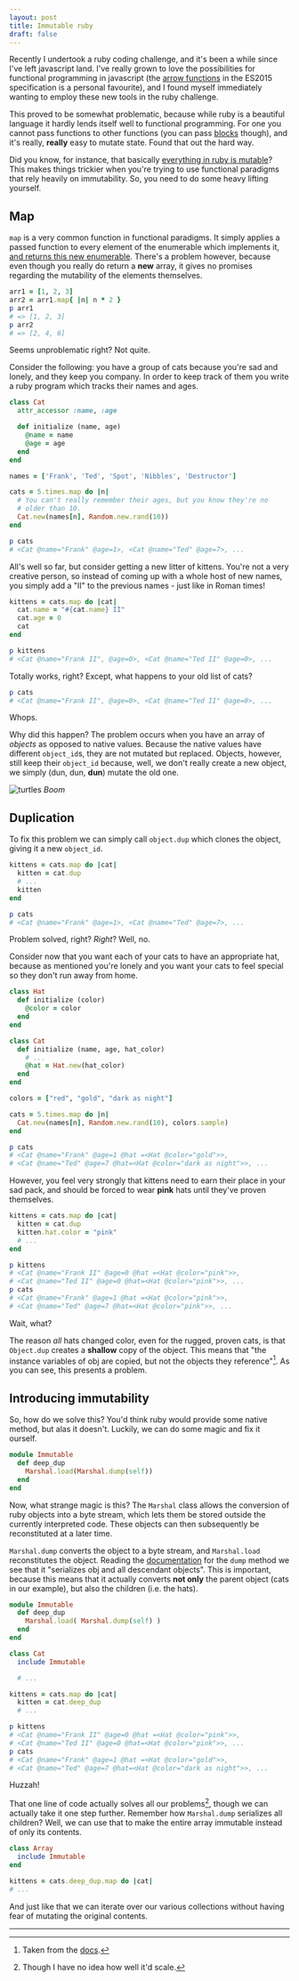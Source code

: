```yaml
---
layout: post
title: Immutable ruby
draft: false
---
```


Recently I undertook a ruby coding challenge, and it's been a while since
I've left javascript land. I've really grown to love the possibilities
for functional programming in javascript (the [arrow functions](https://developer.mozilla.org/en/docs/Web/JavaScript/Reference/Functions/Arrow_functions) in the ES2015
specification is a personal favourite), and I found myself immediately
wanting to employ these new tools in the ruby challenge.

This proved to be somewhat problematic, because while ruby is a beautiful
language it hardly lends itself well to functional programming. For one you cannot
pass functions to other functions (you can pass [blocks](https://rubymonk.com/learning/books/1-ruby-primer/chapters/34-lambdas-and-blocks-in-ruby/lessons/78-blocks-in-ruby) though), and it's really, **really**
easy to mutate state. Found that out the hard way.

Did you know, for instance, that basically [everything in ruby is mutable](http://stackoverflow.com/questions/8580304/are-strings-in-ruby-mutable)? This makes
things trickier when you're trying to use functional paradigms that rely heavily
on immutability. So, you need to do some heavy lifting yourself.

## Map

`map` is a very common function in functional paradigms. It simply applies a 
passed function to every element of the enumerable which implements it, [and 
returns this new enumerable](http://ruby-doc.org/core-2.2.0/Array.html#method-i-map). There's a problem however, because even though
you really do return a **new** array, it gives no promises regarding the 
mutability of the elements themselves.

```ruby
arr1 = [1, 2, 3]
arr2 = arr1.map{ |n| n * 2 }
p arr1
# => [1, 2, 3]
p arr2
# => [2, 4, 6]
```

Seems unproblematic right? Not quite.

Consider the following: you have a group of cats because you're sad and lonely,
and they keep you company. In order to keep track of them you write a ruby
program which tracks their names and ages.

```ruby
class Cat
  attr_accessor :name, :age

  def initialize (name, age)
    @name = name
    @age = age
  end
end

names = ['Frank', 'Ted', 'Spot', 'Nibbles', 'Destructor']

cats = 5.times.map do |n|
  # You can't really remember their ages, but you know they're no
  # older than 10.
  Cat.new(names[n], Random.new.rand(10))
end

p cats
# <Cat @name="Frank" @age=1>, <Cat @name="Ted" @age=7>, ...
```

All's well so far, but consider getting a new litter of kittens. You're not
a very creative person, so instead of coming up with a whole host of new names,
you simply add a "II" to the previous names - just like in Roman times!

```ruby
kittens = cats.map do |cat|
  cat.name = "#{cat.name} II"
  cat.age = 0
  cat
end

p kittens
# <Cat @name="Frank II", @age=0>, <Cat @name="Ted II" @age=0>, ...
```

Totally works, right? Except, what happens to your old list of cats?

```ruby
p cats
# <Cat @name="Frank II", @age=0>, <Cat @name="Ted II" @age=0>, ...
```

Whops. 

Why did this happen? The problem occurs when you have an array of
*objects* as opposed to native values. Because the native values have different
`object_id`s, they are not mutated but replaced. Objects, however, still
keep their `object_id` because, well, we don't really create a new object,
we simply  (dun, dun, **dun**) mutate the old one.

![turtles](/public/images/posts/turtles.jpg)
*Boom*

## Duplication

To fix this problem we can simply call `object.dup` which clones the object,
giving it a new `object_id`.

```ruby
kittens = cats.map do |cat|
  kitten = cat.dup
  # ...
  kitten
end

p cats
# <Cat @name="Frank" @age=1>, <Cat @name="Ted" @age=7>, ...
```

Problem solved, right? *Right*? Well, no.

Consider now that you want each of your cats to have an appropriate hat, because
as mentioned you're lonely and you want your cats to feel special so they don't
run away from home.

```ruby
class Hat
  def initialize (color)
    @color = color
  end
end

class Cat
  def initialize (name, age, hat_color)
    # ...
    @hat = Hat.new(hat_color) 
  end
end

colors = ["red", "gold", "dark as night"]

cats = 5.times.map do |n|
  Cat.new(names[n], Random.new.rand(10), colors.sample)
end

p cats
# <Cat @name="Frank" @age=1 @hat =<Hat @color="gold">>, 
# <Cat @name="Ted" @age=7 @hat=<Hat @color="dark as night">>, ...
```

However, you feel very strongly that kittens need to earn their place in your
sad pack, and should be forced to wear **pink** hats until they've proven
themselves.

```ruby
kittens = cats.map do |cat|
  kitten = cat.dup
  kitten.hat.color = "pink"
  # ... 
end

p kittens
# <Cat @name="Frank II" @age=0 @hat =<Hat @color="pink">>, 
# <Cat @name="Ted II" @age=0 @hat=<Hat @color="pink">>, ...
p cats
# <Cat @name="Frank" @age=1 @hat =<Hat @color="pink">>, 
# <Cat @name="Ted" @age=7 @hat=<Hat @color="pink">>, ...
```

Wait, what? 

The reason *all* hats changed color, even for the rugged, proven
cats, is that `Object.dup` creates a **shallow** copy of the object. This means
that "the instance variables of obj are copied, but not the objects they
reference"[^1]. As you can see, this presents a problem.

## Introducing immutability

So, how do we solve this? You'd think ruby would provide some native method,
but alas it doesn't. Luckily, we can do some magic and fix it ourself.

```ruby
module Immutable
  def deep_dup
    Marshal.load(Marshal.dump(self))
  end
end
```

Now, what strange magic is this? The `Marshal` class allows the 
conversion of ruby objects into a byte stream, which lets them be stored
outside the currently interpreted code. These objects can then subsequently
be reconstituted at a later time.

`Marshal.dump` converts the object to a byte stream, and `Marshal.load` 
reconstitutes the object. Reading the [documentation](http://ruby-doc.org/core-2.2.0/Marshal.html) for the `dump` method
we see that it "serializes obj and all descendant objects". This is 
important, because this means that it actually converts **not only** the parent
object (cats in our example), but also the children (i.e. the hats).

```ruby
module Immutable
  def deep_dup
    Marshal.load( Marshal.dump(self) )
  end
end

class Cat
  include Immutable

  # ...

kittens = cats.map do |cat|
  kitten = cat.deep_dup
  # ... 

p kittens
# <Cat @name="Frank II" @age=0 @hat =<Hat @color="pink">>, 
# <Cat @name="Ted II" @age=0 @hat=<Hat @color="pink">>, ...
p cats
# <Cat @name="Frank" @age=1 @hat =<Hat @color="gold">>, 
# <Cat @name="Ted" @age=7 @hat=<Hat @color="dark as night">>, ...
```

Huzzah! 

That one line of code actually solves all our problems[^2], though we can actually
take it one step further. Remember how `Marshal.dump` serializes all children? Well,
we can use that to make the entire array immutable instead of only its contents.

```ruby
class Array
  include Immutable
end

kittens = cats.deep_dup.map do |cat|
# ...
```

And just like that we can iterate over our various collections without
having fear of mutating the original contents. 

---
[^1]: Taken from the [docs](http://apidock.com/ruby/Object/dup).
[^2]: Though I have no idea how well it'd scale.
